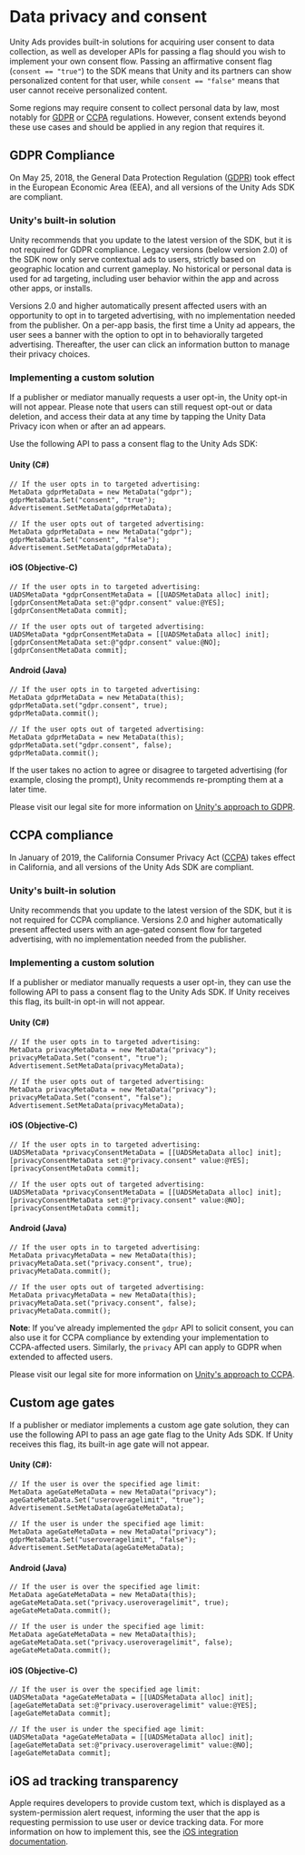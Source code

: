 # Data privacy and consent

Unity Ads provides built-in solutions for acquiring user consent to data collection, as well as developer APIs for passing a flag should you wish to implement your own consent flow. Passing an affirmative consent flag (`consent == "true"`) to the SDK means that Unity and its partners can show personalized content for that user, while `consent == "false"` means that user cannot receive personalized content. 

Some regions may require consent to collect personal data by law, most notably for [GDPR](#gdpr-compliance) or [CCPA](#ccpa-compliance) regulations. However, consent extends beyond these use cases and should be applied in any region that requires it.

## GDPR Compliance
On May 25, 2018, the General Data Protection Regulation ([GDPR](https://en.wikipedia.org/wiki/General_Data_Protection_Regulation)) took effect in the European Economic Area (EEA), and all versions of the Unity Ads SDK are compliant.

### Unity's built-in solution
Unity recommends that you update to the latest version of the SDK, but it is not required for GDPR compliance. Legacy versions (below version 2.0) of the SDK now only serve contextual ads to users, strictly based on geographic location and current gameplay. No historical or personal data is used for ad targeting, including user behavior within the app and across other apps, or installs.

Versions 2.0 and higher automatically present affected users with an opportunity to opt in to targeted advertising, with no implementation needed from the publisher. On a per-app basis, the first time a Unity ad appears, the user sees a banner with the option to opt in to behaviorally targeted advertising. Thereafter, the user can click an information button to manage their privacy choices.

### Implementing a custom solution
If a publisher or mediator manually requests a user opt-in, the Unity opt-in will not appear. Please note that users can still request opt-out or data deletion, and access their data at any time by tapping the Unity Data Privacy icon when or after an ad appears.

Use the following API to pass a consent flag to the Unity Ads SDK:

#### Unity (C#)
```
// If the user opts in to targeted advertising:
MetaData gdprMetaData = new MetaData("gdpr");
gdprMetaData.Set("consent", "true");
Advertisement.SetMetaData(gdprMetaData);

// If the user opts out of targeted advertising:
MetaData gdprMetaData = new MetaData("gdpr");
gdprMetaData.Set("consent", "false");
Advertisement.SetMetaData(gdprMetaData);
```

#### iOS (Objective-C)
```
// If the user opts in to targeted advertising:
UADSMetaData *gdprConsentMetaData = [[UADSMetaData alloc] init];
[gdprConsentMetaData set:@"gdpr.consent" value:@YES];
[gdprConsentMetaData commit];

// If the user opts out of targeted advertising:
UADSMetaData *gdprConsentMetaData = [[UADSMetaData alloc] init];
[gdprConsentMetaData set:@"gdpr.consent" value:@NO];
[gdprConsentMetaData commit];
```

#### Android (Java)
```
// If the user opts in to targeted advertising:
MetaData gdprMetaData = new MetaData(this);
gdprMetaData.set("gdpr.consent", true);
gdprMetaData.commit();

// If the user opts out of targeted advertising:
MetaData gdprMetaData = new MetaData(this);
gdprMetaData.set("gdpr.consent", false);
gdprMetaData.commit();
```

If the user takes no action to agree or disagree to targeted advertising (for example, closing the prompt), Unity recommends re-prompting them at a later time.

Please visit our legal site for more information on [Unity's approach to GDPR](https://unity3d.com/legal/gdpr).

## CCPA compliance
In January of 2019, the California Consumer Privacy Act ([CCPA](https://oag.ca.gov/privacy/ccpa)) takes effect in California, and all versions of the Unity Ads SDK are compliant.

### Unity's built-in solution
Unity recommends that you update to the latest version of the SDK, but it is not required for CCPA compliance. Versions 2.0 and higher automatically present affected users with an age-gated consent flow for targeted advertising, with no implementation needed from the publisher.

### Implementing a custom solution
If a publisher or mediator manually requests a user opt-in, they can use the following API to pass a consent flag to the Unity Ads SDK. If Unity receives this flag, its built-in opt-in will not appear. 

#### Unity (C#)
```
// If the user opts in to targeted advertising:
MetaData privacyMetaData = new MetaData("privacy");
privacyMetaData.Set("consent", "true");
Advertisement.SetMetaData(privacyMetaData);

// If the user opts out of targeted advertising:
MetaData privacyMetaData = new MetaData("privacy");
privacyMetaData.Set("consent", "false");
Advertisement.SetMetaData(privacyMetaData);
```

#### iOS (Objective-C)
```
// If the user opts in to targeted advertising:
UADSMetaData *privacyConsentMetaData = [[UADSMetaData alloc] init];
[privacyConsentMetaData set:@"privacy.consent" value:@YES];
[privacyConsentMetaData commit];

// If the user opts out of targeted advertising:
UADSMetaData *privacyConsentMetaData = [[UADSMetaData alloc] init];
[privacyConsentMetaData set:@"privacy.consent" value:@NO];
[privacyConsentMetaData commit];
```

#### Android (Java)
```
// If the user opts in to targeted advertising:
MetaData privacyMetaData = new MetaData(this);
privacyMetaData.set("privacy.consent", true);
privacyMetaData.commit();

// If the user opts out of targeted advertising:
MetaData privacyMetaData = new MetaData(this);
privacyMetaData.set("privacy.consent", false);
privacyMetaData.commit();
```

**Note**: If you've already implemented the `gdpr` API to solicit consent, you can also use it for CCPA compliance by extending your implementation to CCPA-affected users. Similarly, the `privacy` API can apply to GDPR when extended to affected users. 

Please visit our legal site for more information on [Unity's approach to CCPA](https://unity3d.com/legal/ccpa).

## Custom age gates
If a publisher or mediator implements a custom age gate solution, they can use the following API to pass an age gate flag to the Unity Ads SDK. If Unity receives this flag, its built-in age gate will not appear.

#### Unity (C#):
```
// If the user is over the specified age limit:
MetaData ageGateMetaData = new MetaData("privacy");
ageGateMetaData.Set("useroveragelimit", "true");
Advertisement.SetMetaData(ageGateMetaData);

// If the user is under the specified age limit:
MetaData ageGateMetaData = new MetaData("privacy");
gdprMetaData.Set("useroveragelimit", "false");
Advertisement.SetMetaData(ageGateMetaData);
```

#### Android (Java)
```
// If the user is over the specified age limit:
MetaData ageGateMetaData = new MetaData(this);
ageGateMetaData.set("privacy.useroveragelimit", true);
ageGateMetaData.commit();

// If the user is under the specified age limit:
MetaData ageGateMetaData = new MetaData(this);
ageGateMetaData.set("privacy.useroveragelimit", false);
ageGateMetaData.commit();
```

#### iOS (Objective-C)
```
// If the user is over the specified age limit:
UADSMetaData *ageGateMetaData = [[UADSMetaData alloc] init];
[ageGateMetaData set:@"privacy.useroveragelimit" value:@YES];
[ageGateMetaData commit];

// If the user is under the specified age limit:
UADSMetaData *ageGateMetaData = [[UADSMetaData alloc] init];
[ageGateMetaData set:@"privacy.useroveragelimit" value:@NO];
[ageGateMetaData commit];
```

## iOS ad tracking transparency
Apple requires developers to provide custom text, which is displayed as a system-permission alert request, informing the user that the app is requesting permission to use user or device tracking data. For more information on how to implement this, see the [iOS integration documentation](MonetizationBasicIntegrationIos.md#user-tracking-description). 